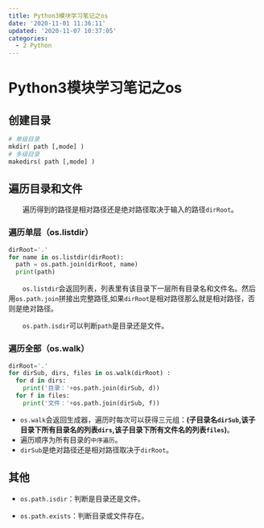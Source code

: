 ```yaml
---
title: Python3模块学习笔记之os
date: '2020-11-01 11:36:11'
updated: '2020-11-07 10:37:05'
categories:
  - 2 Python
---
```

# Python3模块学习笔记之os

## 创建目录

```python
# 单级目录
mkdir( path [,mode] )
# 多级目录
makedirs( path [,mode] )
```

## 遍历目录和文件

　　遍历得到的路径是相对路径还是绝对路径取决于输入的路径`dirRoot`。

### 遍历单层（os.listdir）

```python
dirRoot='.'
for name in os.listdir(dirRoot):   
  path = os.path.join(dirRoot, name)   
  print(path) 
```

　　`os.listdir`会返回列表，列表里有该目录下一层所有目录名和文件名。然后用`os.path.join`拼接出完整路径,如果`dirRoot`是相对路径那么就是相对路径，否则是绝对路径。

　　`os.path.isdir`可以判断`path`是目录还是文件。

### 遍历全部（os.walk）

```python
dirRoot='.'
for dirSub, dirs, files in os.walk(dirRoot) :  
  for d in dirs:
    print('目录：'+os.path.join(dirSub, d))   
  for f in files:   
    print('文件：'+os.path.join(dirSub, f)) 
```

- `os.walk`会返回生成器，遍历时每次可以获得三元组：**(子目录名`dirSub`,该子目录下所有目录名的列表`dirs`,该子目录下所有文件名的列表`files`)**。
- 遍历顺序为所有目录的`中序遍历`。
- `dirSub`是绝对路径还是相对路径取决于`dirRoot`。

## 其他

- `os.path.isdir`：判断是目录还是文件。

- `os.path.exists`：判断目录或文件存在。
